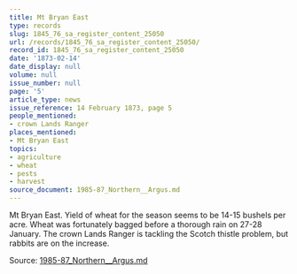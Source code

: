 ```yaml
---
title: Mt Bryan East
type: records
slug: 1845_76_sa_register_content_25050
url: /records/1845_76_sa_register_content_25050/
record_id: 1845_76_sa_register_content_25050
date: '1873-02-14'
date_display: null
volume: null
issue_number: null
page: '5'
article_type: news
issue_reference: 14 February 1873, page 5
people_mentioned:
- crown Lands Ranger
places_mentioned:
- Mt Bryan East
topics:
- agriculture
- wheat
- pests
- harvest
source_document: 1985-87_Northern__Argus.md
---
```


Mt Bryan East.  Yield of wheat for the season seems to be 14-15 bushels per acre.  Wheat was fortunately bagged before a thorough rain on 27-28 January.  The crown Lands Ranger is tackling the Scotch thistle problem, but rabbits are on the increase.

Source: [1985-87_Northern__Argus.md](/downloads/markdown/1985-87_Northern__Argus.md)
